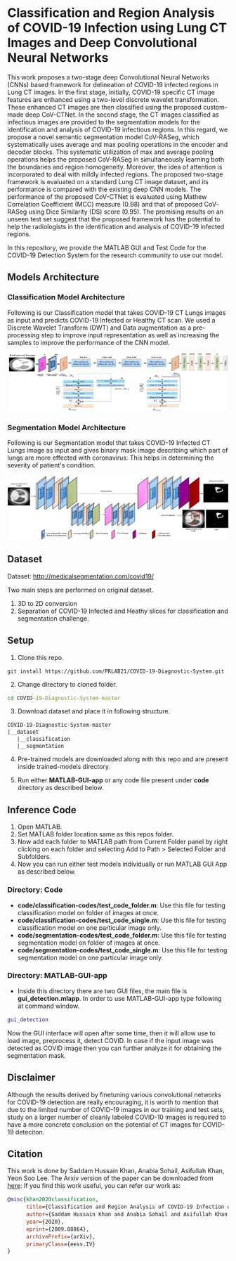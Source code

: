 # Classification and Region Analysis of COVID-19 Infection using Lung CT Images and Deep Convolutional Neural Networks

This work proposes a two-stage deep Convolutional Neural Networks (CNNs) based framework for delineation of COVID-19 infected regions in Lung CT images. In the first stage, initially, COVID-19 specific CT image features are enhanced using a two-level discrete wavelet transformation. These enhanced CT images are then classified using the proposed custom-made deep CoV-CTNet. In the second stage, the CT images classified as infectious images are provided to the segmentation models for the identification and analysis of COVID-19 infectious regions. In this regard, we propose a novel semantic segmentation model CoV-RASeg, which systematically uses average and max pooling operations in the encoder and decoder blocks. This systematic utilization of max and average pooling operations helps the proposed CoV-RASeg in simultaneously learning both the boundaries and region homogeneity. Moreover, the idea of attention is incorporated to deal with mildly infected regions. The proposed two-stage framework is evaluated on a standard Lung CT image dataset, and its performance is compared with the existing deep CNN models. The performance of the proposed CoV-CTNet is evaluated using Mathew Correlation Coefficient (MCC) measure (0.98) and that of proposed CoV-RASeg using Dice Similarity (DS) score (0.95). The promising results on an unseen test set suggest that the proposed framework has the potential to help the radiologists in the identification and analysis of COVID-19 infected regions.

In this repository, we provide the MATLAB GUI and Test Code for the COVID-19 Detection System for the research community to use our model.

## Models Architecture

### Classification Model Architecture

Following is our Classification model that takes COVID-19 CT Lungs images as input and predicts COVID-19 Infected or Healthy CT scan. We used a Discrete Wavelet Transform (DWT) and Data augmentation as a pre-processing step to improve input representation as well as increasing the samples to improve the performance of the CNN model.

![Classification Model Architecture](https://github.com/PRLAB21/COVID-19-Diagnostic-System/blob/main/COV-CTNet%20Classification%20Architecture.jpg "Classification Model Architecture")

### Segmentation Model Architecture

Following is our Segmentation model that takes COVID-19 Infected CT Lungs image as input and gives binary mask image describing which part of lungs are more effected with coronavirus. This helps in determining the severity of patient's condition.

![Segmentation Model Architecture](https://github.com/PRLAB21/COVID-19-Diagnostic-System/blob/main/COV-RASeg%20Segmentation%20Architecture.jpg "Segmentation Model Architecture")

## Dataset

Dataset: <http://medicalsegmentation.com/covid19/>

Two main steps are performed on original dataset.

1. 3D to 2D conversion
2. Separation of COVID-19 Infected and Heathy slices for classification and segmentation challenge.

## Setup

1. Clone this repo.

```git bash
git install https://github.com/PRLAB21/COVID-19-Diagnostic-System.git
```

2. Change directory to cloned folder.

```cmd
cd COVID-19-Diagnostic-System-master
```

3. Download dataset and place it in following structure.

```text
COVID-19-Diagnostic-System-master
|__dataset
   |__classification
   |__segmentation
```

4. Pre-trained models are downloaded along with this repo and are present inside trained-models directory.

5. Run either **MATLAB-GUI-app** or any code file present under **code** directory as described below.

## Inference Code

1. Open MATLAB.
2. Set MATLAB folder location same as this repos folder.
3. Now add each folder to MATLAB path from Current Folder panel by right clicking on each folder and selecting Add to Path > Selected Folder and Subfolders.
4. Now you can run either test models individually or run MATLAB GUI App as described below.

### Directory: Code

-   **code/classification-codes/test_code_folder.m**: Use this file for testing classification model on folder of images at once.
-   **code/classification-codes/test_code_single.m**: Use this file for testing classification model on one particular image only.
-   **code/segmentation-codes/test_code_folder.m**: Use this file for testing segmentation model on folder of images at once.
-   **code/segmentation-codes/test_code_single.m**: Use this file for testing segmentation model on one particular image only.

### Directory: MATLAB-GUI-app

-   Inside this directory there are two GUI files, the main file is **gui_detection.mlapp**. In order to use MATLAB-GUI-app type following at command window.

```MATLAB
gui_detection
```

Now the GUI interface will open after some time, then it will allow use to load image, preprocess it, detect COVID. In case if the input image was detected as COVID image then you can further analyze it for obtaining the segmentation mask.

## Disclaimer

Although the results derived by finetuning various convolutional networks for COVID-19 detection are really encouraging, it is worth to mention that due to the limited number of COVID-19 images in our training and test sets, study on a larger number of cleanly labeled COVID-10 images is required to have a more concrete conclusion on the potential of CT images for COVID-19 deteciton.

## Citation

This work is done by Saddam Hussain Khan, Anabia Sohail, Asifullah Khan, Yeon Soo Lee. The Arxiv version of the paper can be downloaded from [here](https://arxiv.org/abs/2009.08864):
If you find this work useful, you can refer our work as:

```Bibtex formatted citation
@misc{khan2020classification,
      title={Classification and Region Analysis of COVID-19 Infection using Lung CT Images and Deep Convolutional Neural Networks},
      author={Saddam Hussain Khan and Anabia Sohail and Asifullah Khan and Yeon Soo Lee},
      year={2020},
      eprint={2009.08864},
      archivePrefix={arXiv},
      primaryClass={eess.IV}
}
```
